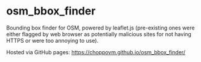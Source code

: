 # osm_bbox_finder
Bounding box finder for OSM, powered by leaflet.js (pre-existing ones were either flagged by web browser as potentially malicious sites for not having HTTPS or were too annoying to use).

Hosted via GitHub pages: https://choppovm.github.io/osm_bbox_finder/ 